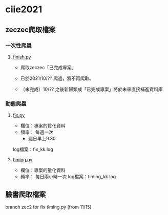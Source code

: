 # ciie2021
## zeczec爬取檔案
### 一次性爬蟲
1. [finish.py](finish.py)

     - 爬取zeczec「已完成專案」
     - 已於2021/10/?? 爬過，將不再爬取。
     
     - （未完成）10/?? 之後新歸類成「已完成專案」將於未來直接補進資料庫


### 動態爬蟲

1. [fix.py](fix.py)

     - 欄位：專案的質化資料
     - 頻率： 每週一次 
          - 週日早上9.30

     log檔案：fix_kk.log
2. [timing.py](timing.py)

     - 欄位：專案的量化資料
     - 頻率： 每日兩小時一次 
     log檔案：timing_kk.log

     


## 臉書爬取檔案



branch zec2 for fix timing.py (from 11/15)